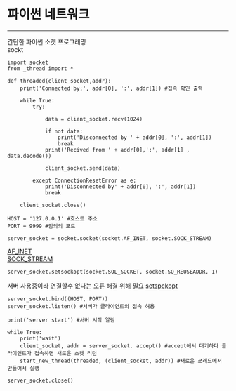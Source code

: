 # 파이썬 네트워크
-----

간단한 파이썬 소켓 프로그래밍  
sockt 
```
import socket
from _thread import *

def threaded(client_socket,addr):
    print('Connected by;', addr[0], ':', addr[1]) #접속 확인 출력

    while True:
        try:

            data = client_socket.recv(1024)

            if not data:
                print('Disconnected by ' + addr[0], ':', addr[1])
                break
            print('Recived from ' + addr[0],':', addr[1] , data.decode())

            client_socket.send(data)

        except ConnectionResetError as e:
            print('Disconnected by' + addr[0], ':', addr[1])
            break
    
    client_socket.close()
```
```
HOST = '127.0.0.1' #호스트 주소 
PORT = 9999 #임의의 포트
```
```
server_socket = socket.socket(socket.AF_INET, socket.SOCK_STREAM)
```
[AF_INET](https://github.com/PR-log/PR-log.github.io/blob/cd4dfc2c1b40555498dd9dd58f2359067a5e9525/Python/socket/AF_INET%20%EC%84%A4%EB%AA%85.md)   
[SOCK_STREAM](https://github.com/PR-log/PR-log.github.io/blob/2a9ab46b498836f56027adf36b37c4bd999bdb73/Python/socket/%EC%86%8C%EC%BC%93%20Type.md)
```
server_socket.setsockopt(socket.SOL_SOCKET, socket.SO_REUSEADDR, 1)
```
서버 사용중이라 연결할수 없다는 오류 해결 위해 필요 [setspckopt](https://github.com/PR-log/PR-log.github.io/blob/2a9ab46b498836f56027adf36b37c4bd999bdb73/Python/socket/setsockopt.md)  
```
server_socket.bind((HOST, PORT))
server_socket.listen() #서버가 클라이언트의 접속 허용

print('server start') #서버 시작 알림

while True:
    print('wait')
    client_socket, addr = server_socket. accept() #accept에서 대기하다 클라이언트가 접속하면 새로운 소켓 리턴
    start_new_thread(threaded, (client_socket, addr)) #새로운 쓰레드에서 만들어서 실행

server_socket.close()
```
